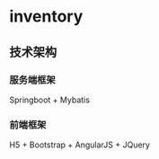 # inventory
##### <!--进销存管理系统-->

## 技术架构

### 服务端框架

Springboot + Mybatis

### 前端框架

H5 + Bootstrap + AngularJS + JQuery